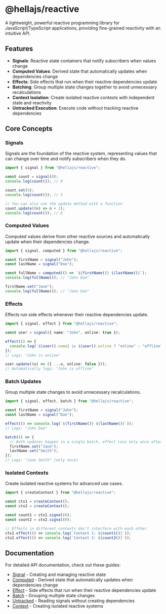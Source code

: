 # @hellajs/reactive

A lightweight, powerful reactive programming library for JavaScript/TypeScript applications, providing fine-grained reactivity with an intuitive API.

## Features

- **Signals**: Reactive state containers that notify subscribers when values change
- **Computed Values**: Derived state that automatically updates when dependencies change
- **Effects**: Side effects that run when their reactive dependencies update
- **Batching**: Group multiple state changes together to avoid unnecessary recalculations
- **Context Isolation**: Create isolated reactive contexts with independent state and reactivity
- **Untracked Execution**: Execute code without tracking reactive dependencies

## Core Concepts

### Signals

Signals are the foundation of the reactive system, representing values that can change over time and notify subscribers when they do.

```typescript
import { signal } from "@hellajs/reactive";

const count = signal(0);
console.log(count()); // 0

count.set(5);
console.log(count()); // 5

// You can also use the update method with a function
count.update((n) => n + 1);
console.log(count()); // 6
```

### Computed Values

Computed values derive from other reactive sources and automatically update when their dependencies change.

```typescript
import { signal, computed } from "@hellajs/reactive";

const firstName = signal("John");
const lastName = signal("Doe");

const fullName = computed(() => `${firstName()} ${lastName()}`);
console.log(fullName()); // "John Doe"

firstName.set("Jane");
console.log(fullName()); // "Jane Doe"
```

### Effects

Effects run side effects whenever their reactive dependencies update.

```typescript
import { signal, effect } from "@hellajs/reactive";

const user = signal({ name: "John", online: true });

effect(() => {
  console.log(`${user().name} is ${user().online ? "online" : "offline"}`);
});
// Logs: "John is online"

user.update((u) => ({ ...u, online: false }));
// Automatically logs: "John is offline"
```

### Batch Updates

Group multiple state changes to avoid unnecessary recalculations.

```typescript
import { signal, effect, batch } from "@hellajs/reactive";

const firstName = signal("John");
const lastName = signal("Doe");

effect(() => console.log(`${firstName()} ${lastName()}`));
// Logs: "John Doe"

batch(() => {
  // Both updates happen in a single batch, effect runs only once after both changes
  firstName.set("Jane");
  lastName.set("Smith");
});
// Logs: "Jane Smith" (only once)
```

### Isolated Contexts

Create isolated reactive systems for advanced use cases.

```typescript
import { createContext } from "@hellajs/reactive";

const ctx1 = createContext();
const ctx2 = createContext();

const count1 = ctx1.signal(0);
const count2 = ctx2.signal(0);

// Effects in different contexts don't interfere with each other
ctx1.effect(() => console.log(`Context 1: ${count1()}`));
ctx2.effect(() => console.log(`Context 2: ${count2()}`));
```

## Documentation

For detailed API documentation, check out these guides:

- [Signal](./docs/signal.md) - Creating and managing reactive state
- [Computed](./docs/computed.md) - Derived state that automatically updates when dependencies change
- [Effect](./docs/effect.md) - Side effects that run when their reactive dependencies update
- [Batch](./docs/batch.md) - Grouping multiple state changes
- [Untracked](./docs/untracked.md) - Reading signals without creating dependencies
- [Context](./docs/context.md) - Creating isolated reactive systems
